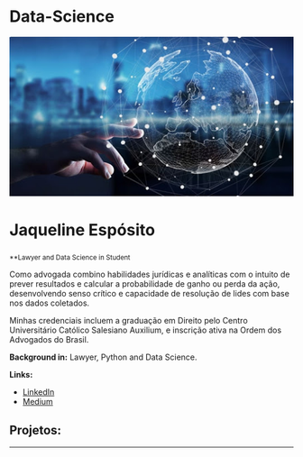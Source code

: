 # Data-Science

<p align="center">
  <img src="banner.jpg" >
</p>

# Jaqueline Espósito
<sub>**Lawyer and Data Science in Student</sub>

 Como advogada combino habilidades jurídicas e analíticas com o intuito de prever resultados e calcular a probabilidade de ganho ou perda da ação, desenvolvendo senso crítico e capacidade de resolução de lides com base nos dados coletados.

Minhas credenciais incluem a graduação em Direito pelo Centro Universitário Católico Salesiano Auxilium, e inscrição ativa na Ordem dos Advogados do Brasil. 

**Background in:** Lawyer, Python and Data Science.

**Links:**
* [LinkedIn](www.linkedin.com/in/jaqueline-espósito-766226205)
* [Medium](https://medium.com/@jaqueespositobta)



## Projetos:

---




